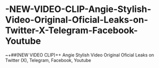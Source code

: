 # -NEW-VIDEO-CLIP-Angie-Stylish-Video-Original-Oficial-Leaks-on-Twitter-X-Telegram-Facebook-Youtube
~+##(NEW VIDEO CLIP)++ Angie Stylish Video Original Oficial Leaks on Twitter (X), Telegram, Facebook, Youtube
